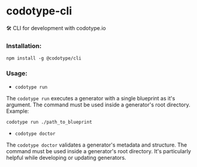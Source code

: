 # codotype-cli
:hammer_and_wrench: CLI for development with codotype.io

### Installation:

```
npm install -g @codotype/cli
```


### Usage:


- `codotype run`

The `codotype run` executes a generator with a single blueprint as it's argument. The command must be used inside a generator's root directory. Example:

```
codotype run ./path_to_blueprint
```


- `codotype doctor`

The `codotype doctor` validates a generator's metadata and structure. The command must be used inside a generator's root directory. It's particularly helpful while developing or updating generators.